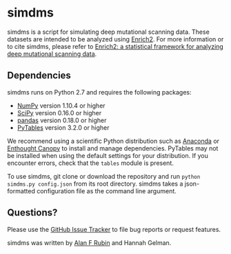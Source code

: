 simdms
======

simdms is a script for simulating deep mutational scanning data. These datasets are intended to be analyzed using [Enrich2](https://github.com/FowlerLab/Enrich2/). For more information or to cite simdms, please refer to [Enrich2: a statistical framework for analyzing deep mutational scanning data](http://biorxiv.org).

Dependencies
------------

simdms runs on Python 2.7 and requires the following packages:

* [NumPy](http://www.numpy.org/) version 1.10.4 or higher
* [SciPy](http://www.scipy.org/) version 0.16.0 or higher
* [pandas](http://pandas.pydata.org/) version 0.18.0 or higher
* [PyTables](http://www.pytables.org/) version 3.2.0 or higher

We recommend using a scientific Python distribution such as [Anaconda](https://store.continuum.io/cshop/anaconda/) or [Enthought Canopy](https://www.enthought.com/products/canopy/) to install and manage dependencies. PyTables may not be installed when using the default settings for your distribution. If you encounter errors, check that the `tables` module is present.

To use simdms, git clone or download the repository and run `python simdms.py config.json` from its root directory. simdms takes a json-formatted configuration file as the command line argument.

Questions?
----------

Please use the [GitHub Issue Tracker](https://github.com/FowlerLab/simdms/issues) to file bug reports or request features.

simdms was written by [Alan F Rubin](mailto:alan.rubin@wehi.edu.au) and Hannah Gelman.
